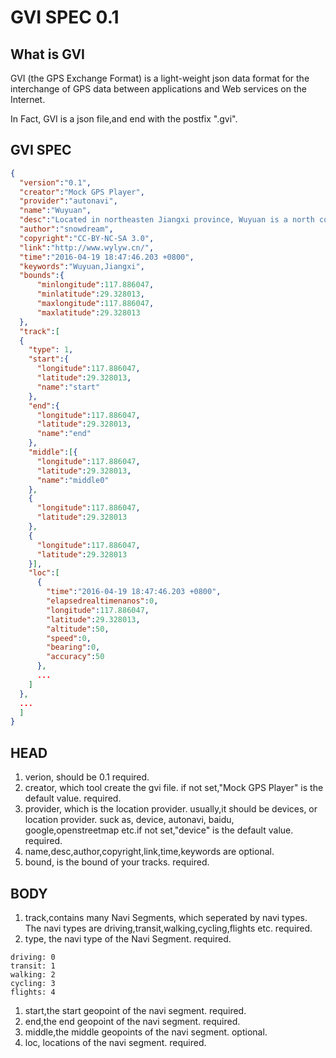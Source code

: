 # GVI SPEC 0.1

## What is GVI
GVI (the GPS Exchange Format) is a light-weight json data format for the interchange of GPS data between applications and Web services on the Internet.

In Fact, GVI is a json file,and end with the postfix ".gvi".


## GVI SPEC
```json
{
  "version":"0.1",  
  "creator":"Mock GPS Player",
  "provider":"autonavi",
  "name":"Wuyuan",
  "desc":"Located in northeasten Jiangxi province, Wuyuan is a north county of Shangrao city, which is believed as the cradle of Huizhou culture. Known as \"the most beautiful village of China\",\"home to books\" and \"home to tea\", Wuyuan has become an attractive senery spot to to people all over the world. The most attracting sightseeings are the rape flowers and Hui style architecture.",
  "author":"snowdream",
  "copyright":"CC-BY-NC-SA 3.0",
  "link":"http://www.wylyw.cn/",
  "time":"2016-04-19 18:47:46.203 +0800",
  "keywords":"Wuyuan,Jiangxi",
  "bounds":{
      "minlongitude":117.886047,
      "minlatitude":29.328013,
      "maxlongitude":117.886047,
      "maxlatitude":29.328013
  },
  "track":[
  {
    "type": 1,
    "start":{
      "longitude":117.886047,
      "latitude":29.328013,
      "name":"start"
    },
    "end":{
      "longitude":117.886047,
      "latitude":29.328013,
      "name":"end"
    },
    "middle":[{
      "longitude":117.886047,
      "latitude":29.328013,
      "name":"middle0"
    },
    {
      "longitude":117.886047,
      "latitude":29.328013
    },
    {
      "longitude":117.886047,
      "latitude":29.328013
    }],
    "loc":[
      {
        "time":"2016-04-19 18:47:46.203 +0800",
        "elapsedrealtimenanos":0,
        "longitude":117.886047,
        "latitude":29.328013,
        "altitude":50,
        "speed":0,
        "bearing":0,
        "accuracy":50
      },
      ...            
    ]
  },
  ...
  ]
}
```

## HEAD
1. verion, should be 0.1    required.
1. creator, which tool create the gvi file. if not set,"Mock GPS Player" is the default value.  required.
1. provider, which is the location provider. usually,it should be devices, or location provider. suck as, device, autonavi, baidu, google,openstreetmap etc.if not set,"device" is the default value. required.
1. name,desc,author,copyright,link,time,keywords are optional.
1. bound, is the bound of your tracks.  required.

## BODY
1. track,contains many Navi Segments, which seperated by navi types. The navi types are driving,transit,walking,cycling,flights etc.  required.
1. type, the navi type of the Navi Segment.   required.
```
driving: 0
transit: 1
walking: 2
cycling: 3
flights: 4
```
1. start,the start geopoint of the navi segment. required.
1. end,the end geopoint of the navi segment. required.
1. middle,the middle geopoints of the navi segment. optional.
1. loc, locations of the navi segment.  required.
